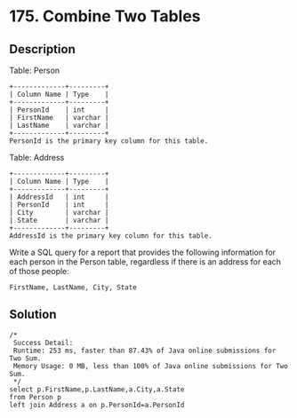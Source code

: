 # 175. Combine Two Tables

## Description

Table: Person

```
+-------------+---------+
| Column Name | Type    |
+-------------+---------+
| PersonId    | int     |
| FirstName   | varchar |
| LastName    | varchar |
+-------------+---------+
PersonId is the primary key column for this table.
```

Table: Address

```
+-------------+---------+
| Column Name | Type    |
+-------------+---------+
| AddressId   | int     |
| PersonId    | int     |
| City        | varchar |
| State       | varchar |
+-------------+---------+
AddressId is the primary key column for this table.
```

Write a SQL query for a report that provides the following information for each person in the Person table, regardless
if there is an address for each of those people:

```
FirstName, LastName, City, State
```
## Solution

```mysql
/*
 Success Detail:
 Runtime: 253 ms, faster than 87.43% of Java online submissions for Two Sum.
 Memory Usage: 0 MB, less than 100% of Java online submissions for Two Sum.
 */
select p.FirstName,p.LastName,a.City,a.State
from Person p 
left join Address a on p.PersonId=a.PersonId
```
